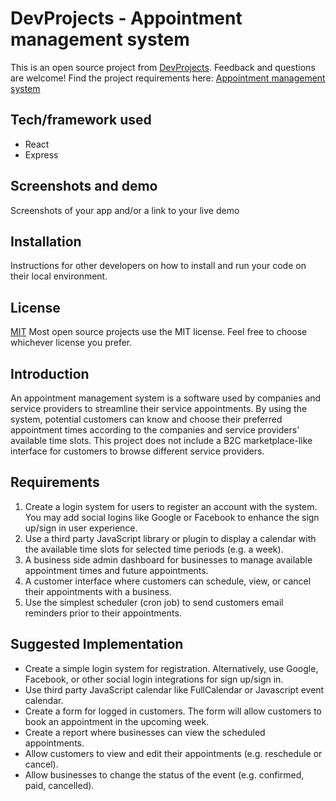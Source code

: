 # DevProjects - Appointment management system

This is an open source project from [DevProjects](http://www.codementor.io/projects). Feedback and questions are welcome!
Find the project requirements here: [Appointment management system](https://www.codementor.io/projects/web/appointment-management-system-compu19a0t)

## Tech/framework used

- React
- Express

## Screenshots and demo

Screenshots of your app and/or a link to your live demo

## Installation

Instructions for other developers on how to install and run your code on their local environment.

## License

[MIT](https://choosealicense.com/licenses/mit/)
Most open source projects use the MIT license. Feel free to choose whichever license you prefer.

## Introduction

An appointment management system is a software used by companies and service providers to streamline their service appointments. By using the system, potential customers can know and choose their preferred appointment times according to the companies and service providers' available time slots. This project does not include a B2C marketplace-like interface for customers to browse different service providers.

## Requirements

1. Create a login system for users to register an account with the system. You may add social logins like Google or Facebook to enhance the sign up/sign in user experience.
2. Use a third party JavaScript library or plugin to display a calendar with the available time slots for selected time periods (e.g. a week).
3. A business side admin dashboard for businesses to manage available appointment times and future appointments.
4. A customer interface where customers can schedule, view, or cancel their appointments with a business.
5. Use the simplest scheduler (cron job) to send customers email reminders prior to their appointments.

## Suggested Implementation

- Create a simple login system for registration. Alternatively, use Google, Facebook, or other social login integrations for sign up/sign in.
- Use third party JavaScript calendar like FullCalendar or Javascript event calendar.
- Create a form for logged in customers. The form will allow customers to book an appointment in the upcoming week.
- Create a report where businesses can view the scheduled appointments.
- Allow customers to view and edit their appointments (e.g. reschedule or cancel).
- Allow businesses to change the status of the event (e.g. confirmed, paid, cancelled).
